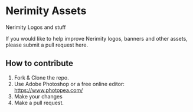 # Nerimity Assets
Nerimity Logos and stuff

If you would like to help improve Nerimity logos, banners and other assets, please submit a pull request here.

## How to contribute
1. Fork & Clone the repo.
2. Use Adobe Photoshop or a free online editor: https://www.photopea.com/
3. Make your changes
4. Make a pull request.
